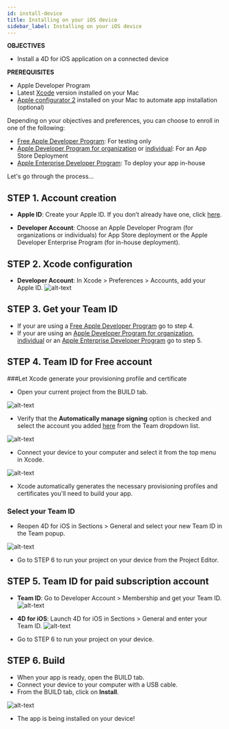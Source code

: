 ```yaml
---
id: install-device
title: Installing on your iOS device
sidebar_label: Installing on your iOS device
---
```


<div markdown="1" class = "objectives">
<b>OBJECTIVES</b>

* Install a 4D for iOS application on a connected device
</div>

<div markdown="1" class = "prerequisites">
<b>PREREQUISITES</b>

* Apple Developer Program
* Latest [Xcode](https://itunes.apple.com/us/app/xcode/id497799835) version installed on your Mac
* [Apple configurator 2](https://itunes.apple.com/us/app/apple-configurator-2/id1037126344) installed on your Mac to automate app installation (optional)

</div>

Depending on your objectives and preferences, you can choose to enroll in one of the following:
* [Free Apple Developer Program](free-developer-account.html): For testing only
* [Apple Developer Program for organization](register-apple-developer-program-organization.html) or [individual](register-apple-developer-program-individual.html): For an App Store Deployment
* [Apple Enterprise Developer Program](register-apple-developer-enterprise-program.html): To deploy your app in-house

Let's go through the process...

## STEP 1. Account creation

* <b>Apple ID</b>: Create your Apple ID. If you don’t already have one, click [here](https://appleid.apple.com/account#!&page=create).  

* <b>Developer Account</b>: Choose an Apple Developer Program (for organizations or individuals) for App Store deployment or the Apple Developer Enterprise Program (for in-house deployment).


## STEP 2. Xcode configuration

* <b>Developer Account</b>: In Xcode > Preferences > Accounts, add your Apple ID.
![alt-text](assets/test-build/Developer-Account-4D-for-iOS.png) 

## STEP 3. Get your Team ID

* If your are using a [Free Apple Developer Program](free-developer-account.html) go to step 4.
* If your are using an [Apple Developer Program for organization](register-apple-developer-program-organization.html), [individual](register-apple-developer-program-individual.html) or an [Apple Enterprise Developer Program](register-apple-developer-enterprise-program.html) go to step 5.

## STEP 4. Team ID for Free account

###Let Xcode generate your provisioning profile and certificate  

* Open your current project from the BUILD tab.

![alt-text](assets/test-build/Open-your-project-Xcode-4D-for-iOS.png) 

* Verify that the <b>Automatically manage signing</b> option is checked and select the account you added [here](free-developer-account.html) from the Team dropdown list.

![alt-text](assets/test-build/account-Selection-Free-Account.png) 

* Connect your device to your computer and select it from the top menu in Xcode.

![alt-text](assets/test-build/select-device-Free-Account.png) 

* Xcode automatically generates the necessary provisioning profiles and certificates you'll need to build your app.

### Select your Team ID

* Reopen 4D for iOS in Sections > General and select your new Team ID in the Team popup.

![alt-text](assets/test-build/Team-ID-General-Section-4D-for-iOS.png) 

* Go to STEP 6 to run your project on your device from the Project Editor.


## STEP 5. Team ID for paid subscription account

* <b>Team ID</b>: Go to Developer Account > Membership and get your Team ID.
![alt-text](assets/test-build/Team-ID-4D-for-iOS.png) 

* <b>4D for iOS</b>: Launch 4D for iOS in Sections > General and enter your Team ID.
![alt-text](assets/test-build/Team-ID-General-Section-4D-for-iOS.png) 

* Go to STEP 6 to run your project on your device.


## STEP 6. Build

* When your app is ready, open the BUILD tab.
* Connect your device to your computer with a USB cable.
* From the BUILD tab, click on <b>Install</b>.

![alt-text](assets/test-build/Install-button-build-tab-4D-for-iOS.png) 

* The app is being installed on your device!


